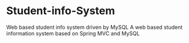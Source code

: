 # Student-info-System
Web based student info system driven by MySQL
A web based student information system based on Spring MVC and MySQL

